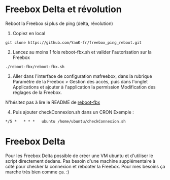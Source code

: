 # Freebox Delta et révolution
Reboot la Freebox si plus de ping (delta, révolution)

1. Copiez en local
```shell
git clone https://github.com/YanK-fr/freebox_ping_reboot.git
```
2. Lancez au moins 1 fois reboot-fbx.sh et valider l'autorisation sur la Freebox
```shell
./reboot-fbx/reboot-fbx.sh
```
3. Aller dans l'interface de configuration mafreebox, dans la rubrique Paramètre de la Freebox > Gestion des accès, puis dans l'onglet Applications et ajouter à l'application la permission Modification des réglages de la Freebox.

N'hésitez pas à lire le README de [reboot-fbx](https://github.com/kmmndr/reboot-fbx)

4. Puis ajouter checkConnexion.sh dans un CRON
Exemple :
```
*/5 *   * * *   ubuntu /home/ubuntu/checkConnexion.sh
```

# Freebox Delta

Pour les Freebox Delta possible de créer une VM ubuntu et d'utiliser le script directement dedans.
Pas besoin d'une machine supplémentaire à côté pour checker la connexion et rebooter la Freebox.
Pour mes besoins ça marche très bien comme ça. :)

